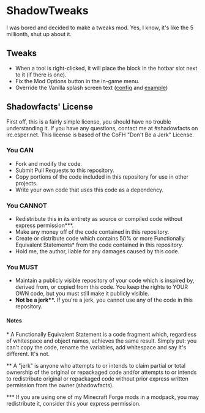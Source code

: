 # ShadowTweaks
I was bored and decided to make a tweaks mod. Yes, I know, it's like the 5 millionth, shut up about it.

## Tweaks
- When a tool is right-clicked, it will place the block in the hotbar slot next to it (if there is one).
- Fix the Mod Options button in the in-game menu.
- Override the Vanilla splash screen text ([config](http://puu.sh/k9htc.png) and [example](http://puu.sh/kg2Xt.png))


## Shadowfacts' License
First off, this is a fairly simple license, you should have no trouble understanding it. If you have any questions, contact me at #shadowfacts on irc.esper.net. This license is based of the CoFH "Don't Be a Jerk" License.

### You CAN
- Fork and modify the code.
- Submit Pull Requests to this repository.
- Copy portions of the code included in this repository for use in other projects.
- Write your own code that uses this code as a dependency.

### You CANNOT
- Redistribute this in its entirety as source or compiled code without express permission\*\*\*.
- Make any money off of the code contained in this repository.
- Create or distribute code which contains 50% or more Functionally Equivalent Statements\* from the code contained in this repository.
- Hold me, the author, liable for any damages caused by this code.

### You MUST
- Maintain a publicly visible repository of your code which is inspired by, derived from, or copied from this code. You keep the rights to YOUR OWN code, but you must still make it publicly visible.
- **Not be a jerk\*\*.** If you're a jerk, you cannot use any of the code in this repository.


#### Notes
\* A Functionally Equivalent Statement is a code fragment which, regardless of whitespace and object names, achieves the same result. Simply put: you can't copy the code, rename the variables, add whitespace and say it's different. It's not.

\*\* A "jerk" is anyone who attempts to or intends to claim partial or total ownership of the original or repackaged code and/or attempts to or intends to redistribute original or repackaged code without prior express written permission from the owner (shadowfacts).

\*\*\* If you are using one of my Minecraft Forge mods in a modpack, you may redistribute it, consider this your express permission.
